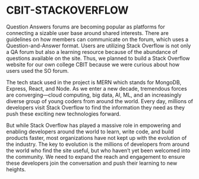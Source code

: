 # CBIT-STACKOVERFLOW

Question Answers forums are becoming popular as platforms for connecting a sizable user
base around shared interests. There are guidelines on how members can
communicate on the forum, which uses a Question-and-Answer format. Users are utilizing
Stack Overflow is not only a QA forum but also a learning resource because of the
abundance of questions available on the site. Thus, we planned to build a Stack Overflow
website for our own college CBIT because we were curious about how users used the SO
forum.

The tech stack used in the project is MERN which stands for MongoDB, Express, React, and Node.
As we enter a new decade, tremendous forces are converging—cloud computing, big
data, AI, ML, and an increasingly diverse group of young coders from around the world. Every
day, millions of developers visit Stack Overflow to find the information they need as they push
these exciting new technologies forward.

But while Stack Overflow has played a massive role in empowering and enabling developers
around the world to learn, write code, and build products faster, most organizations have
not kept up with the evolution of the industry. The key to evolution is the millions of
developers from around the world who find the site useful, but who haven’t yet been welcomed
into the community. We need to expand the reach and engagement to ensure these developers
join the conversation and push their learning to new heights.
